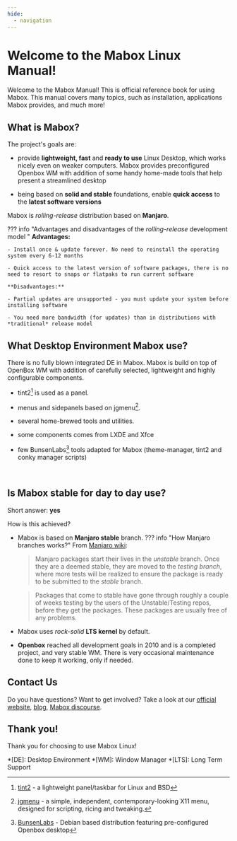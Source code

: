 ```yaml
---
hide:
  - navigation
---
```

# Welcome to the Mabox Linux Manual!
Welcome to the Mabox Manual! This is official reference book for using Mabox. This manual covers many topics, such as installation, applications Mabox provides, and much more!


## What is Mabox?

The project's goals are:

- provide **lightweight, fast** and **ready to use** Linux Desktop, which works nicely even on weaker computers. Mabox provides preconfigured Openbox WM with addition of some handy home-made tools that help present a streamlined desktop

- being based on **solid and stable** foundations, enable **quick access** to the **latest software versions**

Mabox is *rolling-release* distribution based on **Manjaro**.


??? info "Advantages and disadvantages of the *rolling-release* development model "
    **Advantages:**

    - Install once & update forever. No need to reinstall the operating system every 6-12 months

    - Quick access to the latest version of software packages, there is no need to resort to snaps or flatpaks to run current software

    **Disadvantages:**

    - Partial updates are unsupported - you must update your system before installing software

    - You need more bandwidth (for updates) than in distributions with *traditional* release model



## What Desktop Environment Mabox use?
There is no fully blown integrated DE in Mabox.
Mabox is build on top of OpenBox WM with addition of carefully selected, lightweight and highly configurable components.

- tint2[^1] is used as a panel.

- menus and sidepanels based on jgmenu[^2].

- several home-brewed tools and utilities.

- some components comes from LXDE and Xfce

- few BunsenLabs[^3] tools adapted for Mabox (theme-manager, tint2 and conky manager scripts)


<div class="gal4">
    <a href="img/Mabox-superdesk.jpg" title="Mabox Superdesk - default Mabox theme"><img src="img/Mabox-superdesk.jpg" alt="" /></a>
    <a href="img/ArcDark.jpg" title="Arc Dark theme"><img src="img/ArcDark.jpg" alt="" /></a>
    <a href="img/Bunsen.jpg" title="Bunsen theme"><img src="img/Bunsen.jpg" alt="" /></a>
    <a href="img/Chicago95.jpg" title="Chicago 95 theme"><img src="img/Chicago95.jpg" alt="" /></a>
    <a href="img/Cyberpunk.jpg" title="Cyberpunk Neon theme"><img src="img/Cyberpunk.jpg" alt="" /></a>
    <a href="img/DarkMaia.jpg" title="Dark Maia theme"><img src="img/DarkMaia.jpg" alt="" /></a>
    <a href="img/Quakeworld.jpg" title="Quakeworld theme"><img src="img/Quakeworld.jpg" alt="" /></a>
</div>

## Is Mabox stable for day to day use?

Short answer: **yes**


How is this achieved?


- Mabox is based on **Manjaro stable** branch.
??? info "How Manjaro branches works?"
    From [Manjaro wiki](https://wiki.manjaro.org/index.php/Switching_Branches#Overview):

    >Manjaro packages start their lives in the *unstable* branch. Once they are a deemed stable, they are moved to the *testing branch*, where more tests will be realized to ensure the package is ready to be submitted to the *stable* branch.

    >Packages that come to stable have gone through roughly a couple of weeks testing by the users of the Unstable/Testing repos, before they get the packages. These packages are usually free of any problems.

- Mabox uses *rock-solid* **LTS kernel** by default.

- **Openbox** reached all development goals in 2010 and is a completed project, and very stable WM. There is very occasional maintenance done to keep it working, only if needed.

## Contact Us
Do you have questions? Want to get involved? Take a look at our [official website](https://maboxlinux.org), [blog](https://blog.maboxlinux.org), [Mabox discourse](https://forum.maboxlinux.org).


## Thank you!
Thank you for choosing to use Mabox Linux!

*[DE]: Desktop Environment
*[WM]: Window Manager
*[LTS]: Long Term Support

[^1]: [tint2](https://gitlab.com/o9000/tint2) - a lightweight panel/taskbar for Linux and BSD
[^2]: [jgmenu](https://jgmenu.github.io/) - a simple, independent, contemporary-looking X11 menu, designed for scripting, ricing and tweaking.
[^3]: [BunsenLabs](https://bunsenlabs.org) - Debian based distribution featuring pre-configured Openbox desktop
